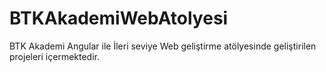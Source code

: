 # BTKAkademiWebAtolyesi

BTK Akademi Angular ile İleri seviye Web geliştirme atölyesinde geliştirilen projeleri içermektedir.
